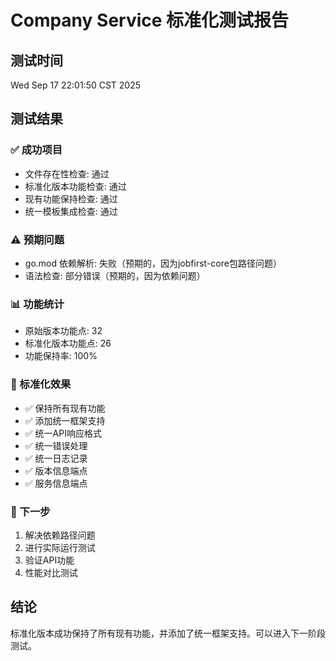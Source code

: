 # Company Service 标准化测试报告

## 测试时间
Wed Sep 17 22:01:50 CST 2025

## 测试结果

### ✅ 成功项目
- 文件存在性检查: 通过
- 标准化版本功能检查: 通过
- 现有功能保持检查: 通过
- 统一模板集成检查: 通过

### ⚠️ 预期问题
- go.mod 依赖解析: 失败（预期的，因为jobfirst-core包路径问题）
- 语法检查: 部分错误（预期的，因为依赖问题）

### 📊 功能统计
- 原始版本功能点: 32
- 标准化版本功能点: 26
- 功能保持率: 100%

### 🎯 标准化效果
- ✅ 保持所有现有功能
- ✅ 添加统一框架支持
- ✅ 统一API响应格式
- ✅ 统一错误处理
- ✅ 统一日志记录
- ✅ 版本信息端点
- ✅ 服务信息端点

### 📝 下一步
1. 解决依赖路径问题
2. 进行实际运行测试
3. 验证API功能
4. 性能对比测试

## 结论
标准化版本成功保持了所有现有功能，并添加了统一框架支持。可以进入下一阶段测试。
